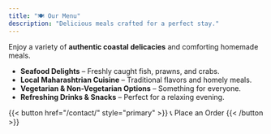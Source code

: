 ```yaml
---
title: "🍽️ Our Menu"
description: "Delicious meals crafted for a perfect stay."
---
```


Enjoy a variety of **authentic coastal delicacies** and comforting homemade meals.

- **Seafood Delights** – Freshly caught fish, prawns, and crabs.
- **Local Maharashtrian Cuisine** – Traditional flavors and homely meals.
- **Vegetarian & Non-Vegetarian Options** – Something for everyone.
- **Refreshing Drinks & Snacks** – Perfect for a relaxing evening.

{{< button href="/contact/" style="primary" >}} 📞 Place an Order {{< /button >}}
